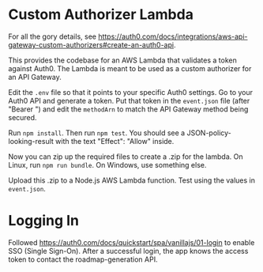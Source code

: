 # Custom Authorizer Lambda

For all the gory details, see https://auth0.com/docs/integrations/aws-api-gateway-custom-authorizers#create-an-auth0-api.

This provides the codebase for an AWS Lambda that validates a token against Auth0. The Lambda is meant to be used as a custom authorizer for an API Gateway.

Edit the `.env` file so that it points to your specific Auth0 settings. Go to your Auth0 API and generate a token. Put that token in the `event.json` file (after "Bearer ") and edit the `methodArn` to match the API Gateway method being secured.

Run `npm install`. Then run `npm test`. You should see a JSON-policy-looking-result with the text "Effect": "Allow" inside.

Now you can zip up the required files to create a .zip for the lambda. On Linux, run `npm run bundle`. On Windows, use something else.

Upload this .zip to a Node.js AWS Lambda function. Test using the values in `event.json`.

# Logging In

Followed https://auth0.com/docs/quickstart/spa/vanillajs/01-login to enable SSO (Single Sign-On). After a successful login, the app knows the access token to contact the roadmap-generation API.